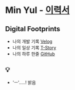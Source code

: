 # Min Yul  - [이력서](https://github.com/minyul/MINYUL_RESUME)

## Digital Footprints 
- 나의 개발 기록 [Velog](https://velog.io/@minyul)
- 나의 일상 기록 [T-Story](https://m-yul.tistory.com)
- 나의 하루 한줄 [GitHub](https://github.com/minyul/Diary)

## 💡
- 'ㅡ'.....! 밝음 
